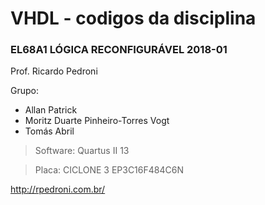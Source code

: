 ﻿# VHDL - codigos da disciplina 

### EL68A1 LÓGICA RECONFIGURÁVEL 2018-01

Prof. Ricardo Pedroni

Grupo:
- Allan Patrick
- Moritz Duarte Pinheiro-Torres Vogt
- Tomás Abril

>Software: Quartus II 13

>Placa: CICLONE 3 EP3C16F484C6N

<http://rpedroni.com.br/>

